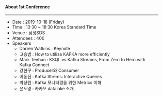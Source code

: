 #### About 1st Conference
---
* Date : 2019-10-18 (Friday)
* Time : 13:30 ~ 18:30 Korea Standard Time
* Venue : 삼성SDS
* Attendees : 400
* Speakers
  * Darren Watkins : Keynote
  * 고승범 : How to utilize KAFKA more efficiently
  * Mark Teehan : KSQL vs Kafka Streams, From Zero to Hero with Kafka Connect
  * 강한구 : Producer와 Consumer
  * 이동진 : Kafka Strems: Interactive Queries
  * 박상원 : Kafka 모니터링을 위한 Metrics 이해
  * 윤도영 : 카카오 datalake 소개
